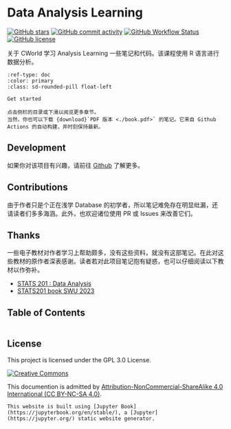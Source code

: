 # Data Analysis Learning

[![GitHub stars](https://img.shields.io/github/stars/cworld1/da-learning?style=flat-square)](https://github.com/cworld1/da-learning/stargazers)
[![GitHub commit activity](https://img.shields.io/github/commit-activity/y/cworld1/da-learning?label=commits&style=flat-square)](https://github.com/cworld1/da-learning/commits)
[![GitHub Workflow Status](https://img.shields.io/github/actions/workflow/status/cworld1/da-learning/.github/workflows/docs-build.yml?branch=main&style=flat-square)](https://github.com/cworld1/da-learning/actions/workflows/docs-build.yml)
[![GitHub license](https://img.shields.io/github/license/cworld1/da-learning?style=flat-square)](https://github.com/cworld1/da-learning/blob/main/LICENSE)

关于 CWorld 学习 Analysis Learning 一些笔记和代码。该课程使用 R 语言进行数据分析。

```{button-ref} 00-at-the-beginning
:ref-type: doc
:color: primary
:class: sd-rounded-pill float-left

Get started
```

```{hint}
点击侧栏的目录或下滑以阅览更多章节。
当然，你也可以下载 {download}`PDF 版本 <./book.pdf>` 的笔记。它来自 Github Actions 的自动构建，并时刻保持最新。
```

## Development

如果你对该项目有兴趣，请前往 [Github](https://github.com/cworld1/da-learning#readme) 了解更多。

## Contributions

由于作者只是个正在浅学 Database 的初学者，所以笔记难免存在明显纰漏，还请读者们多多海涵。此外，也欢迎诸位使用 PR 或 Issues 来改善它们。

## Thanks

一些电子教材对作者学习上帮助颇多，没有这些资料，就没有这部笔记。在此对这些教材的原作者深表感谢。读者若对此项目笔记抱有疑惑，也可以仔细阅读以下教材以作弥补。

- [STATS 201 : Data Analysis](https://courseoutline.auckland.ac.nz/dco/course/STATS/201/1215)
- [STATS201 book SWU 2023](../resources/STATS201_book_SWU_2023.pdf)

## Table of Contents

```{tableofcontents}
```

## License

This project is licensed under the GPL 3.0 License.

[![Creative Commons](https://i.creativecommons.org/l/by-nc-sa/4.0/88x31.png)](https://creativecommons.org/licenses/by-nc-sa/4.0/deed.en)

This documention is admitted by [Attribution-NonCommercial-ShareAlike 4.0 International (CC BY-NC-SA 4.0)](http://creativecommons.org/licenses/by-nc-sa/4.0/).

```{note}
This website is built using [Jupyter Book](https://jupyterbook.org/en/stable/), a [Jupyter](https://jupyter.org/) static website generator.
```
